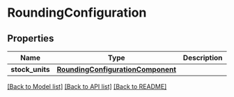 # RoundingConfiguration


## Properties
Name | Type | Description | Notes
------------ | ------------- | ------------- | -------------
**stock_units** | [**RoundingConfigurationComponent**](RoundingConfigurationComponent.md) |  | [optional] 

[[Back to Model list]](../README.md#documentation-for-models) [[Back to API list]](../README.md#documentation-for-api-endpoints) [[Back to README]](../README.md)


